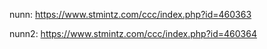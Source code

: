 nunn: https://www.stmintz.com/ccc/index.php?id=460363

nunn2: https://www.stmintz.com/ccc/index.php?id=460364
